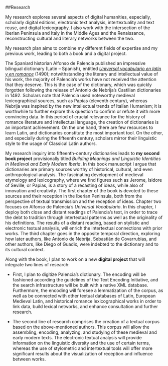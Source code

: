 ##Research

My research explores several aspects of digital humanities, especially, scholarly digital editions, electronic text analysis, intertextuality and text reuse, and digital lexicography. I also work with the intersection of the Iberian Peninsula and Italy in the Middle Ages and the Renaissance, reconstructing cultural and literary networks between the two.

My research plan aims to combine my different fields of expertise and my previous work, leading to both a book and a digital project. 

The Spaniard historian Alfonso de Palencia published an impressive bilingual dictionary (Latin – Spanish), entitled [*Universal vocabulario en latín y en romance*](http://www.cervantesvirtual.com/obra/universal-vocabulario-en-latin-y-en-romance-tomo-i--0/) (1490); notwithstanding the literary and intellectual value of his work, the majority of Palencia’s works have not received the attention that they deserve. This is the case of the dictionary, which was quickly forgotten following the release of
Antonio de Nebrija’s Castilian dictionaries in 1492. Scholars note that Palencia used noteworthy medieval lexicographical sources, such as Papias (eleventh century), whereas Nebrija was inspired by the new intellectual trends of Italian Humanism; it is worthwhile to further explore this question to confirm or refute it with more convincing data. In this period of crucial relevance for the history of romance literature and intellectual language, the creation of dictionaries is an important achievement. On the one hand, there are few resources to learn Latin, and dictionaries constitute the most important tool. On the other, and especially during the fifteenth century, scholars mirror their linguistic style to the usage of Classical Latin authors.

My research inquiry into fifteenth-century dictionaries leads to **my second book project** provisionally titled *Building Meanings and Linguistic Identities in Medieval and Early Modern Iberia*. In this book manuscript I argue that dictionaries are primary sources worthy of historical, cultural, and even anthropological analysis. The fascinating development of medieval etymology and lexicography, where we find figures such as Jerome, Isidore of Seville, or Papias, is a story of a recasting of ideas, while also of innovation and creativity. The first chapter of the book is devoted to these sources and their reception in the Iberian Peninsula, both from the perspective of textual transmission and the reception of ideas. Chapter two focuses on Alfonso de Palencia’s *Universal Vocabulario*. In this chapter, I deploy both close and distant readings of Palencia’s text, in order to trace the debt to tradition through intertextual patterns as well as the originality of his definitions. The results of a distant reading, based on stylistic and electronic textual analysis, will enrich the intertextual connections with prior works. The third chapter goes in the opposite temporal direction, exploring how later authors, like Antonio de Nebrija, Sebastián de Covarrubias, and other authors, like Diego of Guadix, were indebted to the dictionary and to its cultural context.

Along with the book, I plan to work on a new **digital project** that will integrate two lines of research: 

* First, I plan to digitize Palencia’s dictionary. The encoding will be fashioned according the guidelines of the Text Encoding Initiative, and the search infrastructure will be built with a native XML database. Furthermore, the encoding will foresee a lemmatization of the corpus, as well as be connected with other textual databases of Latin, European Medieval Latin, and historical romance lexicographical works in order to link data, build lexical networks, and enhance consultation and further research. 

* The second line of research comprises the creation of a textual corpus based on the above-mentioned authors. This corpus will allow the assembling, encoding, analyzing, and studying of these medieval and early modern texts. The electronic textual analysis will provide information on the linguistic diversity and the use of certain terms, whereas the use of stylometric and intertextual tools will offer more significant results about the visualization of reception and influence between works.